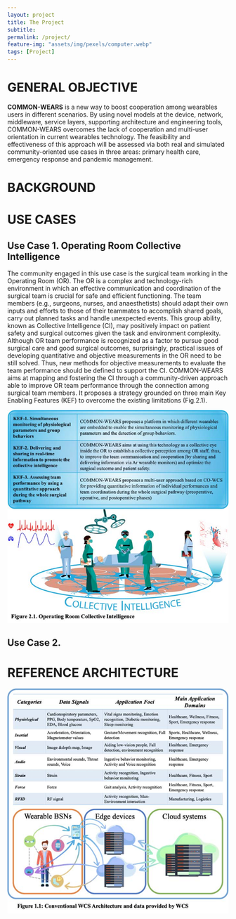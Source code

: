 ```yaml
---
layout: project
title: The Project
subtitle:   
permalink: /project/
feature-img: "assets/img/pexels/computer.webp"
tags: [Project]
---
```


# GENERAL OBJECTIVE

**COMMON-WEARS** is a new way to boost cooperation among wearables users in different scenarios. By using novel models at the device, network, middleware, service layers, supporting architecture and engineering tools, COMMON-WEARS overcomes the lack of cooperation and multi-user orientation in current wearables technology. The feasibility and effectiveness of this approach will be assessed via both real and simulated community-oriented use cases in three areas: primary health care, emergency response and pandemic management.  

# BACKGROUND

# USE CASES

## Use Case 1. Operating Room Collective Intelligence  
The community engaged in this use case is the surgical team working in the Operating Room (OR). The OR is a complex and technology-rich environment in which an effective communication and coordination of the surgical team is crucial for safe and efficient functioning. The team members (e.g., surgeons, nurses, and anaesthetists) should adapt their own inputs and efforts to those of their teammates to accomplish shared goals, carry out planned tasks and handle unexpected events. This group ability, known as Collective Intelligence (CI), may positively impact on patient safety and surgical outcomes given the task and environment complexity. Although OR team performance is recognized as a factor to pursue good surgical care and good surgical outcomes, surprisingly, practical issues of developing quantitative and objective measurements in the OR need to be still solved. Thus, new methods for objective measurements to evaluate the team performance should be defined to support the CI. COMMON-WEARS aims at mapping and fostering the CI through a community-driven approach able to improve OR team performance through the connection among surgical team members. It proposes a strategy grounded on three main Key Enabling Features (KEF) to overcome the existing limitations (Fig.2.1).  

![fig_2](../assets/img/project/modelloA_2020HCWWLP_2.jpg "Conventional WCS Architecture and data provided by WCS")  

## Use Case 2.


# REFERENCE ARCHITECTURE
![fig_1](../assets/img/project/modelloA_2020HCWWLP_1.jpg "Conventional WCS Architecture and data provided by WCS")
